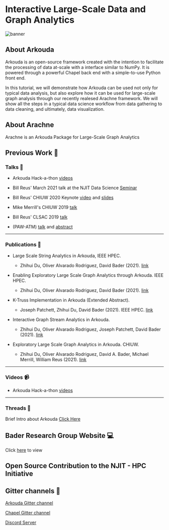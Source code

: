 # Interactive Large-Scale Data and Graph Analytics
![banner](https://github.com/njit-hpc-initiative/tutorial-arkouda-njit/blob/main/readme_resources/readme_banner.png)
## About Arkouda

Arkouda is an open-source framework created with the intention to facilitate the processing of data at-scale with a interface similar to NumPy. It is powered through a powerful Chapel back end with a simple-to-use Python front end. 

In this tutorial, we will demonstrate how Arkouda can be used not only for typical data analysis, but also explore how it can be used for large-scale graph analysis through our recently realesed Arachne framework. We will show all the steps in a typical data science workflow from data gathering to data cleaning, and ultimately, data visualization.

## About Arachne
Arachne is an Arkouda Package for Large-Scale Graph Analytics

## Previous Work 🔧

### Talks 📢

- Arkouda Hack-a-thon [videos](https://www.youtube.com/playlist?list=PLpuVAiniqZRXnOAhfHmxbAcVPtMKb-RHN)

- Bill Reus' March 2021 talk at the NJIT Data Science [Seminar](https://www.youtube.com/watch?v=hzLbJF-fvjQ&t=3s)

- Bill Reus' CHIUW 2020 Keynote [video](https://youtu.be/g-G_Z_3pgUE) and [slides](https://chapel-lang.org/CHIUW/2020/Reus.pdf)

- Mike Merrill's CHIUW 2019 [talk](https://chapel-lang.org/CHIUW/2019/Merrill.pdf)

- Bill Reus' CLSAC 2019 [talk](http://www.clsac.org/uploads/5/0/6/3/50633811/2019-reus-arkuda.pdf)

- (PAW-ATM) [talk](https://github.com/sourceryinstitute/PAW/raw/gh-pages/PAW-ATM19/presentations/PAW-ATM2019_talk11.pdf) 
and [abstract](https://github.com/sourceryinstitute/PAW/raw/gh-pages/PAW-ATM19/extendedAbstracts/PAW-ATM2019_abstract5.pdf)

--------------------------------------------------------

### Publications 📗

- Large Scale String Analytics in Arkouda, IEEE HPEC.
  - Zhihui Du, Oliver Alvarado Rodriguez, David Bader (2021). [link](https://davidbader.net/publication/2021-drb2/2021-drb2.pdf)

- Enabling Exploratory Large Scale Graph Analytics through Arkouda. IEEE HPEC.
  - Zhihui Du, Oliver Alvarado Rodriguez, David Bader (2021). [link](https://davidbader.net/publication/2021-drb/2021-drb.pdf)

- K-Truss Implementation in Arkouda (Extended Abstract).
  - Joseph Patchett, Zhihui Du, David Bader (2021). IEEE HPEC. [link](https://davidbader.net/publication/2021-pdb/2021-pdb.pdf)

- Interactive Graph Stream Analytics in Arkouda. 
  - Zhihui Du, Oliver Alvarado Rodriguez, Joseph Patchett, David Bader (2021). [link](https://davidbader.net/publication/2021-drpb/2021-drpb.pdf)

- Exploratory Large Scale Graph Analytics in Arkouda. CHIUW.
  - Zhihui Du, Oliver Alvarado Rodriguez, David A. Bader, Michael Merrill, William Reus (2021). [link](https://davidbader.net/publication/2021-drbmr/2021-drbmr.pdf)



--------------------------------------------------------

### Videos 📹

- Arkouda Hack-a-thon [videos](https://www.youtube.com/playlist?list=PLpuVAiniqZRXnOAhfHmxbAcVPtMKb-RHN)

--------------------------------------------------------

### Threads 🧵

Brief Intro about Arkouda [Click Here](https://twitter.com/KhatwaniNaren/status/1520519698038898691?s=20&t=jSUgnRajicmanFdS9C_3ig)

## Bader Research Group Website 💻

Click [here](https://njit-hpc-initiative.github.io) to view

## Open Source Contribution to the NJIT - HPC Initiative

## Gitter channels 🔗

[Arkouda Gitter channel](https://gitter.im/ArkoudaProject/community)

[Chapel Gitter channel](https://gitter.im/chapel-lang/chapel)

[Discord Server](https://discord.gg/sAD2XajWjS)


